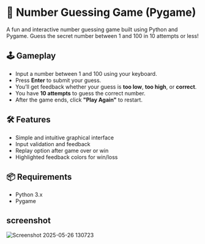 # 🎯 Number Guessing Game (Pygame)

A fun and interactive number guessing game built using Python and Pygame. Guess the secret number between 1 and 100 in 10 attempts or less!

## 🕹️ Gameplay
- Input a number between 1 and 100 using your keyboard.
- Press **Enter** to submit your guess.
- You’ll get feedback whether your guess is **too low**, **too high**, or **correct**.
- You have **10 attempts** to guess the correct number.
- After the game ends, click **"Play Again"** to restart.

## 🛠️ Features
- Simple and intuitive graphical interface
- Input validation and feedback
- Replay option after game over or win
- Highlighted feedback colors for win/loss

## 📦 Requirements
- Python 3.x
- Pygame

## screenshot
![Screenshot 2025-05-26 130723](https://github.com/user-attachments/assets/7ace5fdd-f34e-46d1-b71d-9f1041a26445)

